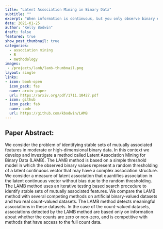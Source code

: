 ```yaml
---
title: "Latent Association Mining in Binary Data"
subtitle: ""
excerpt: "When information is continuous, but you only observe binary data, it can be difficult to detect association between variables.  This method proposes a new model based on thresholding, and implements a search procedure that identifies groups of latently associated variables."
date: 2021-01-25
author: "Kelly Bodwin"
draft: false
featured: true
show_post_thumbnail: true
categories:
  - association mining
  - R
  - methodology
images:
 - /projects/lamb/lamb-thumbnail.png
layout: single
links:
- icon: book-open
  icon_pack: fas
  name: arxiv paper
  url: https://arxiv.org/pdf/1711.10427.pdf
- icon: github
  icon_pack: fab
  name: code
  url: https://github.com/kbodwin/LAMB
---
```


## Paper Abstract:

We consider the problem of identifying stable sets of mutually associated features in moderate or high-dimensional binary data. In this context we develop and investigate a method
called Latent Association Mining for Binary Data (LAMB). The LAMB method is based on
a simple threshold model in which the observed binary values represent a random thresholding of a latent continuous vector that may have a complex association structure. We
consider a measure of latent association that quantifies association in the latent continuous
vector without bias due to the random thresholding. The LAMB method uses an iterative
testing based search procedure to identify stable sets of mutually associated features. We
compare the LAMB method with several competing methods on artificial binary-valued
datasets and two real count-valued datasets. The LAMB method detects meaningful associations in these datasets. In the case of the count-valued datasets, associations detected
by the LAMB method are based only on information about whether the counts are zero or
non-zero, and is competitive with methods that have access to the full count data.

